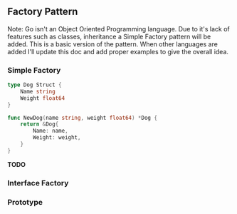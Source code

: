 ## Factory Pattern

Note: Go isn't an Object Oriented Programming language. Due to it's lack of features such as classes, inheritance a Simple Factory pattern will be added. This is a basic version of the pattern. When other languages are added I'll update this doc and add proper examples to give the overall idea. 


### Simple Factory

```go
type Dog Struct {
    Name string
    Weight float64
}

func NewDog(name string, weight float64) *Dog {
    return &Dog{
        Name: name,
        Weight: weight,
    }
}

```

__TODO__

### Interface Factory

### Prototype